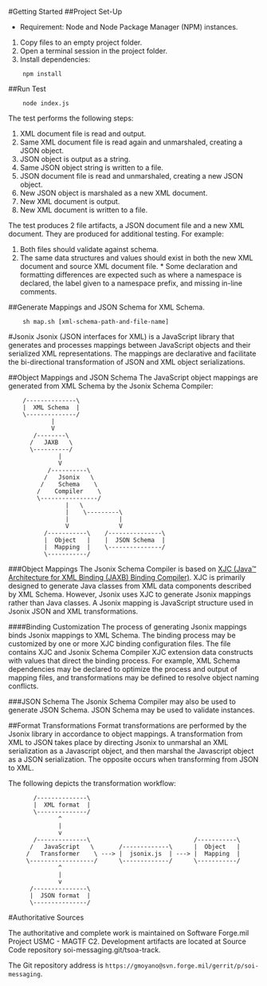 #Getting Started
##Project Set-Up
  * Requirement: Node and Node Package Manager (NPM) instances.
  
  1. Copy files to an empty project folder.
  2. Open a terminal session in the project folder.
  3. Install dependencies:
```
    npm install
```
##Run Test
```
    node index.js
```
The test performs the following steps:

  1. XML document file is read and output.
  2. Same XML document file is read again and unmarshaled, creating a JSON object.
  3. JSON object is output as a string.
  4. Same JSON object string is written to a file.
  5. JSON document file is read and unmarshaled, creating a new JSON object.
  6. New JSON object is marshaled as a new XML document.
  7. New XML document is output.
  8. New XML document is written to a file.

The test produces 2 file artifacts, a JSON document file and a new XML document.  They are produced for additional testing.  For example:

  1. Both files should validate against schema.
  2. The same data structures and values should exist in both the new XML document and source XML document file.
    * Some declaration and formatting differences are expected such as where a namespace is declared, the label given to a namespace prefix, and missing in-line comments.

##Generate Mappings and JSON Schema for XML Schema.
```
    sh map.sh [xml-schema-path-and-file-name]
```
  
#Jsonix
Jsonix (JSON interfaces for XML) is a JavaScript library that generates and processes mappings between JavaScript objects and their serialized XML representations.  The mappings are declarative and facilitate the bi-directional transformation of JSON and XML object serializations.  

##Object Mappings and JSON Schema
The JavaScript object mappings are generated from XML Schema by the Jsonix Schema Compiler:  
```
    /--------------\
    |  XML Schema  |
    \--------------/
            |  
            V
       /--------\
      /   JAXB   \
      \----------/
              |
              V
           /----------\
          /   Jsonix   \
         /    Schema    \
        /    Compiler    \
        \----------------/
                |   \
                |    \---------\
                |              |
                V              V
          /-----------\    /---------------\
          |  Object   |    |  JSON Schema  |
          |  Mapping  |    \---------------/
          \-----------/   
```
###Object Mappings
The Jsonix Schema Compiler is based on [XJC (Java™ Architecture for XML Binding (JAXB) Binding Compiler)](https://jaxb.java.net/2.2.4/docs/xjc.html).  XJC is primarily designed to generate Java classes from XML data components described by XML Schema.  However, Jsonix uses XJC to generate Jsonix mappings rather than Java classes.  A Jsonix mapping is JavaScript structure used in Jsonix JSON and XML transformations.

####Binding Customization
The process of generating Jsonix mappings binds Jsonix mappings to XML Schema.  The binding process may be customized by one or more XJC binding configuration files.  The file contains XJC and Jsonix Schema Compiler XJC extension data constructs with values that direct the binding process.  For example, XML Schema dependencies may be declared to optimize the process and output of mapping files, and transformations may be defined to resolve object naming conflicts.

###JSON Schema
The Jsonix Schema Compiler may also be used to generate JSON Schema.  JSON Schema may be used to validate instances.

##Format Transformations
Format transformations are performed by the Jsonix library in accordance to object mappings.  A transformation from XML to JSON takes place by directing Jsonix to unmarshal an XML serialization as a Javascript object, and then marshal the Javascript object as a JSON serialization.  The opposite occurs when transforming from JSON to XML.

The following depicts the transformation workflow:
```
       /--------------\
       |  XML format  |
       \--------------/
              ^
              |
              v
       /--------------\                             /-----------\
      /   JavaScript   \       /-------------\      |  Object   |
     /   Transformer    \ ---> |  jsonix.js  | ---> |  Mapping  |
     \------------------/      \-------------/      \-----------/
              ^         
              |
              v
      /---------------\  
      |  JSON format  |  
      \---------------/
```
#Authoritative Sources

The authoritative and complete work is maintained on Software Forge.mil Project USMC - MAGTF C2.  Development artifacts are located at Source Code repository soi-messaging.git/tsoa-track. 

The Git repository address is `https://gmoyano@svn.forge.mil/gerrit/p/soi-messaging`.

